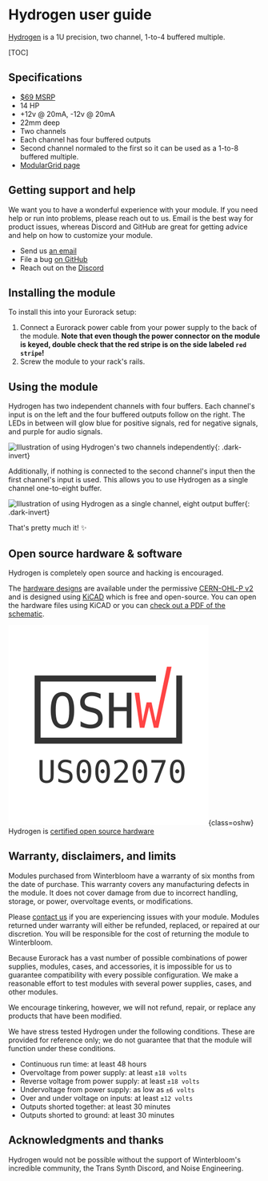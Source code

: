 # Hydrogen user guide

[Hydrogen](https://winterbloom.com/shop/hydrogen) is a 1U precision, two channel, 1-to-4 buffered multiple.

[TOC]

## Specifications

* [$69 MSRP](https://winterbloom.com/shop/hydrogen)
* 14 HP
* +12v @ 20mA, -12v @ 20mA
* 22mm deep
* Two channels
* Each channel has four buffered outputs
* Second channel normaled to the first so it can be used as a 1-to-8 buffered multiple.
* [ModularGrid page](https://www.modulargrid.net/e/winterbloom-hydrogen)


## Getting support and help

We want you to have a wonderful experience with your module. If you need help or run into problems, please reach out to us. Email is the best way for product issues, whereas Discord and GitHub are great for getting advice and help on how to customize your module.

* Send us [an email](mailto:support@winterbloom.com)
* File a bug [on GitHub](https://github.com/wntrblm/Castor_and_Pollux/issues)
* Reach out on the [Discord][discord]


## Installing the module

To install this into your Eurorack setup:

1. Connect a Eurorack power cable from your power supply to the back of the module. **Note that even though the power connector on the module is keyed, double check that the red stripe is on the side labeled `red stripe`!**
1. Screw the module to your rack's rails.


## Using the module

Hydrogen has two independent channels with four buffers. Each channel's input is on the left and the four buffered outputs follow on the right. The LEDs in between will glow blue for positive signals, red for negative signals, and purple for audio signals.

![Illustration of using Hydrogen's two channels independently](/images/two-channel.png){: .dark-invert}

Additionally, if nothing is connected to the second channel's input then the first channel's input is used. This allows you to use Hydrogen as a single channel one-to-eight buffer.

![Illustration of using Hydrogen as a single channel, eight output buffer](/images/one-channel.png){: .dark-invert}

That's pretty much it! ✨

## Open source hardware & software

Hydrogen is completely open source and hacking is encouraged.

The [hardware designs](https://github.com/wntrblm/Hydrogen/tree/main/hardware) are available under the permissive [CERN-OHL-P v2](https://cern-ohl.web.cern.ch/) and is designed using [KiCAD](https://kicad.org/) which is free and open-source. You can open the hardware files using KiCAD or you can [check out a PDF of the schematic](https://github.com/wntrblm/Hydrogen/tree/main/hardware/board/board.pdf).

![Open Source Hardware Association mark](images/oshw.svg){class=oshw} Hydrogen is [certified open source hardware](https://certification.oshwa.org/us002070.html)


## Warranty, disclaimers, and limits

Modules purchased from Winterbloom have a warranty of six months from the date of purchase. This warranty covers any manufacturing defects in the module. It does not cover damage from due to incorrect handling, storage, or power, overvoltage events, or modifications.

Please [contact us](mailto:support@winterbloom.com) if you are experiencing issues with your module. Modules returned under warranty will either be refunded, replaced, or repaired at our discretion. You will be responsible for the cost of returning the module to Winterbloom.

Because Eurorack has a vast number of possible combinations of power supplies, modules, cases, and accessories, it is impossible for us to guarantee compatibility with every possible configuration. We make a reasonable effort to test modules with several power supplies, cases, and other modules.

We encourage tinkering, however, we will not refund, repair, or replace any products that have been modified.

We have stress tested Hydrogen under the following conditions. These are provided for reference only; we do not guarantee that that the module will function under these conditions.

* Continuous run time: at least 48 hours
* Overvoltage from power supply: at least `±18 volts`
* Reverse voltage from power supply: at least `±18 volts`
* Undervoltage from power supply: as low as `±6 volts`
* Over and under voltage on inputs: at least `±12 volts`
* Outputs shorted together: at least 30 minutes
* Outputs shorted to ground: at least 30 minutes


## Acknowledgments and thanks

Hydrogen would not be possible without the support of Winterbloom's incredible community, the Trans Synth Discord, and Noise Engineering.

[discord]: https://discord.gg/UpfqghQ
